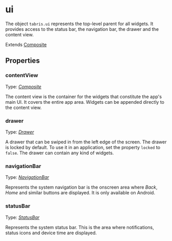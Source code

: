 ---
---
# ui

The object `tabris.ui` represents the top-level parent for all widgets. It provides access to the status bar, the navigation bar, the drawer and the content view.

Extends [Composite](Composite.md)

## Properties

### contentView

Type: *[Composite](Composite.md)*

The content view is the container for the widgets that constitute the app's main UI. It covers the entire app area. Widgets can be appended directly to the content view.

### drawer

Type: *[Drawer](Drawer.md)*

A drawer that can be swiped in from the left edge of the screen. The drawer is locked by default. To use it in an application, set the property `locked` to `false`. The drawer can contain any kind of widgets.

### navigationBar

Type: *[NavigationBar](NavigationBar.md)*

Represents the system navigation bar is the onscreen area where *Back*, *Home* and similar buttons are displayed. It is only available on Android.

### statusBar

Type: *[StatusBar](StatusBar.md)*

Represents the system status bar. This is the area where notifications, status icons and device time are displayed.

